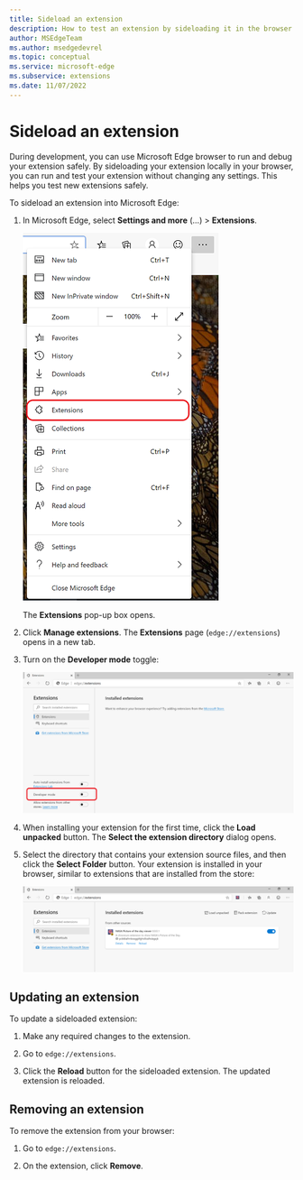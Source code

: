 ```yaml
---
title: Sideload an extension
description: How to test an extension by sideloading it in the browser.
author: MSEdgeTeam
ms.author: msedgedevrel
ms.topic: conceptual
ms.service: microsoft-edge
ms.subservice: extensions
ms.date: 11/07/2022
---
```

# Sideload an extension

During development, you can use Microsoft Edge browser to run and debug your extension safely.  By sideloading your extension locally in your browser, you can run and test your extension without changing any settings. This helps you test new extensions safely.

To sideload an extension into Microsoft Edge:

1. In Microsoft Edge, select **Settings and more** (...) > **Extensions**.

   ![Opening the edge://extensions page](./extension-sideloading-images/part1-threedots.png)

   The **Extensions** pop-up box opens.

1. Click **Manage extensions**.  The **Extensions** page (`edge://extensions`) opens in a new tab.

1. Turn on the **Developer mode** toggle:

   ![Turning on Developer Mode](./extension-sideloading-images/part1-developermode-toggle.png)

1. When installing your extension for the first time, click the **Load unpacked** button.  The **Select the extension directory** dialog opens.

1. Select the directory that contains your extension source files, and then click the **Select Folder** button.  Your extension is installed in your browser, similar to extensions that are installed from the store:

   ![Installed extensions page, showing a sideloaded extension](./extension-sideloading-images/part1-installed-extension.png)


<!-- ====================================================================== -->
## Updating an extension

To update a sideloaded extension:

1. Make any required changes to the extension.

1. Go to `edge://extensions`.

1. Click the **Reload** button for the sideloaded extension.  The updated extension is reloaded.


<!-- ====================================================================== -->
## Removing an extension

To remove the extension from your browser:

1. Go to `edge://extensions`.

1. On the extension, click **Remove**.
